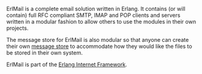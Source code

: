 ErlMail is a complete email solution written in Erlang. It contains (or will contain) full RFC compliant SMTP, IMAP and POP clients and servers written in a modular fashion to allow others to use the modules in their own projects.

The message store for ErlMail is also modular so that anyone can create their own [message store](MessageStore.md) to accommodate how they would like the files to be stored in their own system.

ErlMail is part of the [Erlang Internet Framework](http://erlsoft.org/about/).